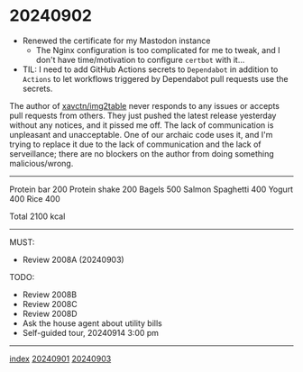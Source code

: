 <head><meta name="viewport" content="width=device-width, initial-scale=1.0, user-scalable=yes" /><meta charset="UTF-8"></head>

# 20240902

- Renewed the certificate for my Mastodon instance
	- The Nginx configuration is too complicated for me to tweak, and I don\'t have time/motivation to configure `certbot` with it...
- TIL: I need to add GitHub Actions secrets to `Dependabot` in addition to `Actions` to let workflows triggered by Dependabot pull requests use the secrets.

The author of [xavctn/img2table](https://github.com/xavctn/img2table) never responds to any issues or accepts pull requests from others. They just pushed the latest release yesterday without any notices, and it pissed me off. The lack of communication is unpleasant and unacceptable. One of our archaic code uses it, and I\'m trying to replace it due to the lack of communication and the lack of serveillance; there are no blockers on the author from doing something malicious/wrong.

---

Protein bar 200
Protein shake 200
Bagels 500
Salmon Spaghetti 400
Yogurt 400
Rice 400

Total 2100 kcal

---

MUST:

- Review 2008A (20240903)

TODO:

- Review 2008B
- Review 2008C
- Review 2008D
- Ask the house agent about utility bills
- Self-guided tour, 20240914 3:00 pm

---

[index](../../index.html)
[20240901](20240901.html)
[20240903](20240903.html)
